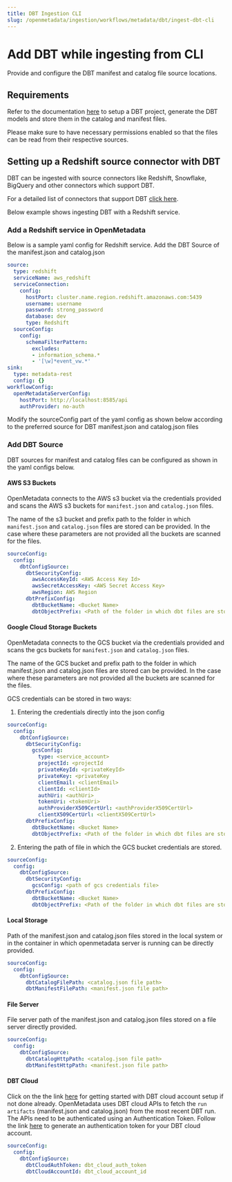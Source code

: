```yaml
---
title: DBT Ingestion CLI
slug: /openmetadata/ingestion/workflows/metadata/dbt/ingest-dbt-cli
---
```


# Add DBT while ingesting from CLI

Provide and configure the DBT manifest and catalog file source locations.

## Requirements

Refer to the documentation [here](https://docs.getdbt.com/docs/introduction) to setup a DBT project, generate the DBT models and store them in the catalog and manifest files.

Please make sure to have necessary permissions enabled so that the files can be read from their respective sources.

## Setting up a Redshift source connector with DBT

DBT can be ingested with source connectors like Redshift, Snowflake, BigQuery and other connectors which support DBT.

For a detailed list of connectors that support DBT [click here](https://docs.getdbt.com/docs/available-adapters).

Below example shows ingesting DBT with a Redshift service.

### Add a Redshift service in OpenMetadata

Below is a sample yaml config for Redshift service. Add the DBT Source of the manifest.json and catalog.json
```yaml
source:
  type: redshift
  serviceName: aws_redshift
  serviceConnection:
    config:
      hostPort: cluster.name.region.redshift.amazonaws.com:5439
      username: username
      password: strong_password
      database: dev
      type: Redshift
  sourceConfig:
    config:
      schemaFilterPattern:
        excludes:
        - information_schema.*
        - '[\w]*event_vw.*'
sink:
  type: metadata-rest
  config: {}
workflowConfig:
  openMetadataServerConfig:
    hostPort: http://localhost:8585/api
    authProvider: no-auth
```
Modify the sourceConfig part of the yaml config as shown below according to the preferred source for DBT manifest.json and catalog.json files

### Add DBT Source

DBT sources for manifest and catalog files can be configured as shown in the yaml configs below.

#### AWS S3 Buckets

OpenMetadata connects to the AWS s3 bucket via the credentials provided and scans the AWS s3 buckets for `manifest.json` and `catalog.json` files.

The name of the s3 bucket and prefix path to the folder in which `manifest.json` and `catalog.json` files are stored can be provided. In the case where these parameters are not provided all the buckets are scanned for the files.

```yaml
sourceConfig:
  config:
    dbtConfigSource:
      dbtSecurityConfig:
        awsAccessKeyId: <AWS Access Key Id>
        awsSecretAccessKey: <AWS Secret Access Key>
        awsRegion: AWS Region
      dbtPrefixConfig:
        dbtBucketName: <Bucket Name>
        dbtObjectPrefix: <Path of the folder in which dbt files are stored>
```

#### Google Cloud Storage Buckets

OpenMetadata connects to the GCS bucket via the credentials provided and scans the gcs buckets for `manifest.json` and `catalog.json` files.

The name of the GCS bucket and prefix path to the folder in which manifest.json and catalog.json files are stored can be provided. In the case where these parameters are not provided all the buckets are scanned for the files.

GCS credentials can be stored in two ways:
1. Entering the credentials directly into the json config
```yaml
sourceConfig:
  config:
    dbtConfigSource:
      dbtSecurityConfig:
        gcsConfig:
          type: <service_account>
          projectId: <projectId
          privateKeyId: <privateKeyId>
          privateKey: <privateKey
          clientEmail: <clientEmail>
          clientId: <clientId>
          authUri: <authUri>
          tokenUri: <tokenUri>
          authProviderX509CertUrl: <authProviderX509CertUrl>
          clientX509CertUrl: <clientX509CertUrl>
      dbtPrefixConfig:
        dbtBucketName: <Bucket Name>
        dbtObjectPrefix: <Path of the folder in which dbt files are stored>
```

2. Entering the path of file in which the GCS bucket credentials are stored.
```yaml
sourceConfig:
  config:
    dbtConfigSource:
      dbtSecurityConfig:
        gcsConfig: <path of gcs credentials file>
      dbtPrefixConfig:
        dbtBucketName: <Bucket Name>
        dbtObjectPrefix: <Path of the folder in which dbt files are stored>
```

#### Local Storage

Path of the manifest.json and catalog.json files stored in the local system or in the container in which openmetadata server is running can be directly provided.

```yaml
sourceConfig:
  config:
    dbtConfigSource:
      dbtCatalogFilePath: <catalog.json file path>
      dbtManifestFilePath: <manifest.json file path>
```

#### File Server

File server path of the manifest.json and catalog.json files stored on a file server directly provided.

```yaml
sourceConfig:
  config:
    dbtConfigSource:
      dbtCatalogHttpPath: <catalog.json file path>
      dbtManifestHttpPath: <manifest.json file path>
```

#### DBT Cloud

Click on the the link [here](https://docs.getdbt.com/guides/getting-started) for getting started with DBT cloud account setup if not done already.
OpenMetadata uses DBT cloud APIs to fetch the `run artifacts` (manifest.json and catalog.json) from the most recent DBT run.
The APIs need to be authenticated using an Authentication Token. Follow the link [here](https://docs.getdbt.com/dbt-cloud/api-v2#section/Authentication) to generate an authentication token for your DBT cloud account.

```yaml
sourceConfig:
  config:
    dbtConfigSource:
      dbtCloudAuthToken: dbt_cloud_auth_token
      dbtCloudAccountId: dbt_cloud_account_id
```